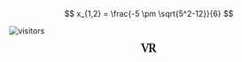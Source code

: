 
<script type="text/javascript" charset="utf-8" 
src="https://cdn.mathjax.org/mathjax/latest/MathJax.js?config=TeX-AMS-MML_HTMLorMML,
https://vincenttam.github.io/javascripts/MathJaxLocal.js"></script>

$$
x_{1,2} = \frac{-5 \pm \sqrt{5^2-12}}{6}
$$

![visitors](https://visitor-badge.glitch.me/badge?page_id=rangavirender.site.others)

<p align="center">
<img src="logo_v1.png" width="30">
</p>
